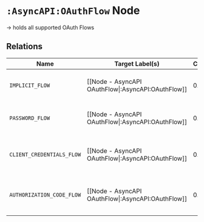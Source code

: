 # `:AsyncAPI:OAuthFlow` Node

-> holds all supported OAuth Flows

## Relations

| Name                      | Target Label(s)                                    | Cardinality | Description                                           |
|---------------------------|----------------------------------------------------|-------------|-------------------------------------------------------|
| `IMPLICIT_FLOW`           | [[Node - AsyncAPI OAuthFlow\|:AsyncAPI:OAuthFlow]] | 0..*        | configuration information for implicit flow           |
| `PASSWORD_FLOW`           | [[Node - AsyncAPI OAuthFlow\|:AsyncAPI:OAuthFlow]] | 0..*        | configuration information for password flow           |
| `CLIENT_CREDENTIALS_FLOW` | [[Node - AsyncAPI OAuthFlow\|:AsyncAPI:OAuthFlow]] | 0..1        | configuration information client credentials flow     |
| `AUTHORIZATION_CODE_FLOW` | [[Node - AsyncAPI OAuthFlow\|:AsyncAPI:OAuthFlow]] | 0..1        | configuration information for authorization code flow |
